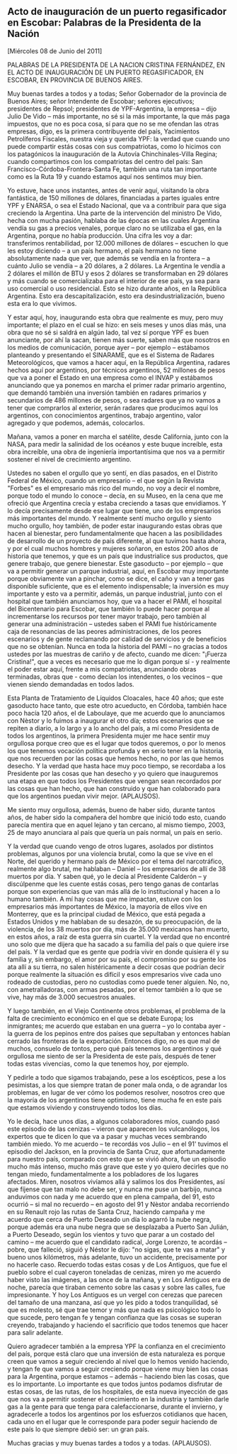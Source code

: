 Acto de inauguración de un puerto regasificador en Escobar: Palabras de la Presidenta de la Nación
--------------------------------------------------------------------------------------------------

[Miércoles 08 de Junio del 2011]

PALABRAS DE LA PRESIDENTA DE LA NACION CRISTINA FERNÁNDEZ, EN EL ACTO DE
INAUGURACIÓN DE UN PUERTO REGASIFICADOR, EN ESCOBAR, EN PROVINCIA DE
BUENOS AIRES.

Muy buenas tardes a todos y a todas; Señor Gobernador de la provincia de
Buenos Aires; señor Intendente de Escobar; señores ejecutivos;
presidentes de Repsol; presidentes de YPF-Argentina, la empresa – dijo
Julio De Vido – más importante, no sé si la más importante, la que más
paga impuestos, que no es poca cosa, sí para que no se me ofendan las
otras empresas, digo, es la primera contribuyente del país, Yacimientos
Petrolíferos Fiscales, nuestra vieja y querida YPF: la verdad que cuando
uno puede compartir estás cosas con sus compatriotas, como lo hicimos
con los patagónicos la inauguración de la Autovía Chinchinales-Villa
Regina; cuando compartimos con los compatriotas del centro del país: San
Francisco-Córdoba-Frontera-Santa Fe, también una ruta tan importante
como es la Ruta 19 y cuando estamos aquí nos sentimos muy bien.

Yo estuve, hace unos instantes, antes de venir aquí, visitando la obra
fantástica, de 150 millones de dólares, financiadas a partes iguales
entre YPF y ENARSA, o sea el Estado Nacional, que va a contribuir para
que siga creciendo la Argentina. Una parte de la intervención del
ministro De Vido, hecha con mucha pasión, hablaba de las épocas en las
cuales Argentina vendía su gas a precios venales, porque claro no se
utilizaba el gas, en la Argentina, porque no había producción. Una cifra
les voy a dar: transferimos rentabilidad, por 12.000 millones de dólares
– escuchen lo que les estoy diciendo – a un país hermano, el país
hermano no tiene absolutamente nada que ver, que además se vendía en la
frontera – a cuánto Julio se vendía – a 20 dólares, a 2 dólares. La
Argentina le vendía a 2 dólares el millón de BTU y esos 2 dólares se
transformaban en 29 dólares y más cuando se comercializaba para el
interior de ese país, ya sea para uso comercial o uso residencial. Esto
se hizo durante años, en la República Argentina. Esto era
descapitalización, esto era desindustrialización, bueno esta era lo que
vivimos.

Y estar aquí, hoy, inaugurando esta obra que realmente es muy, pero muy
importante; el plazo en el cual se hizo: en seis meses y unos días más,
una obra que no sé si saldrá en algún lado, tal vez sí porque YPF es
buen anunciante, por ahí la sacan, tienen más suerte, saben más que
nosotros en los medios de comunicación, porque ayer – por ejemplo –
estábamos planteando y presentando el SINARAME, que es el Sistema de
Radares Meteorológicos, que vamos a hacer aquí, en la República
Argentina, radares hechos aquí por argentinos, por técnicos argentinos,
52 millones de pesos que va a poner el Estado en una empresa como el
INVAP y estábamos anunciando que ya ponemos en marcha el primer radar
primario argentino, que demandó también una inversión también en radares
primarios y secundarios de 486 millones de pesos, o sea radares que ya
no vamos a tener que comprarlos al exterior, serán radares que
producimos aquí los argentinos, con conocimientos argentinos, trabajo
argentino, valor agregado y que podemos, además, colocarlos.

Mañana, vamos a poner en marcha el satélite, desde California, junto con
la NASA, para medir la salinidad de los océanos y este buque increíble,
esta obra increíble, una obra de ingeniería importantísima que nos va a
permitir sostener el nivel de crecimiento argentino.

Ustedes no saben el orgullo que yo sentí, en días pasados, en el
Distrito Federal de México, cuando un empresario – el que según la
Revista "Forbes" es el empresario más rico del mundo, no voy a decir el
nombre, porque todo el mundo lo conoce – decía, en su Museo, en la cena
que me ofreció que Argentina crecía y estaba creciendo a tasas que
envidiamos. Y lo decía precisamente desde ese lugar que tiene, uno de
los empresarios más importantes del mundo. Y realmente sentí mucho
orgullo y siento mucho orgullo, hoy también, de poder estar inaugurando
estas obras que hacen al bienestar, pero fundamentalmente que hacen a
las posibilidades de desarrollo de un proyecto de país diferente, al que
tuvimos hasta ahora, y por el cual muchos hombres y mujeres soñaron, en
estos 200 años de historia que tenemos, y que es un país que
industrialice sus productos, que genere trabajo, que genere bienestar.
Este gasoducto – por ejemplo – que va a permitir generar un parque
industrial, aquí, en Escobar muy importante porque obviamente van a
pinchar, como se dice, el caño y van a tener gas disponible suficiente,
que es el elemento indispensable; la inversión es muy importante y esto
va a permitir, además, un parque industrial, junto con el hospital que
también anunciamos hoy, que va a hacer el PAMI, el hospital del
Bicentenario para Escobar, que también lo puede hacer porque al
incrementarse los recursos por tener mayor trabajo, pero también al
generar una administración – ustedes saben el PAMI fue históricamente
caja de resonancias de las peores administraciones, de los peores
escenarios y de gente reclamando por calidad de servicios y de
beneficios que no se obtenían. Nunca en toda la historia del PAMI – no
gracias a todos ustedes por las muestras de cariño y de afecto, cuando
me dicen: "¡Fuerza Cristina!", que a veces es necesario que me lo digan
porque sí - y realmente el poder estar aquí, frente a mis compatriotas,
anunciando obras terminadas, obras que - como decían los intendentes, o
los vecinos – que vienen siendo demandadas en todos lados.

Esta Planta de Tratamiento de Líquidos Cloacales, hace 40 años; que este
gasoducto hace tanto, que este otro acueducto, en Córdoba, también hace
poco hacía 120 años, el de Laboulaye, que me acuerdo que lo anunciamos
con Nèstor y lo fuimos a inaugurar el otro día; estos escenarios que se
repiten a diario, a lo largo y a lo ancho del país, a mí como Presidenta
de todos los argentinos, la primera Presidenta mujer me hace sentir muy
orgullosa porque creo que es el lugar que todos queremos, o por lo menos
los que tenemos vocación política profunda y en serio tener en la
historia, que nos recuerden por las cosas que hemos hecho, no por las
que hemos desecho. Y la verdad que hasta hace muy poco tiempo, se
recordaba a los Presidente por las cosas que han desecho y yo quiero que
inauguremos una etapa en que todos los Presidentes que vengan sean
recordados por las cosas que han hecho, que han construido y que han
colaborado para que los argentinos puedan vivir mejor. (APLAUSOS).

Me siento muy orgullosa, además, bueno de haber sido, durante tantos
años, de haber sido la compañera del hombre que inició todo esto, cuando
parecía mentira que en aquel lejano y tan cercano, al mismo tiempo,
2003, 25 de mayo anunciara al país que quería un país normal, un país en
serio.

Y la verdad que cuando vengo de otros lugares, asolados por distintos
problemas, algunos por una violencia brutal, como la que se vive en el
Norte, del querido y hermano país de México por el tema del
narcotráfico, realmente algo brutal, me hablaban – Daniel – los
empresarios de allí de 38 muertos por día. Y saben qué, yo le decía al
Presidente Calderón – y discúlpenme que les cuente estás cosas, pero
tengo ganas de contarlas porque son experiencias que van más allá de lo
institucional y hacen a lo humano también. A mí hay cosas que me
impactan, estuve con los empresarios más importantes de México, la
mayoría de ellos vive en Monterrey, que es la principal ciudad de
México, que está pegada a Estados Unidos y me hablaban de su desazón, de
su preocupación, de la violencia, de los 38 muertos por día, más de
35.000 mexicanos han muerto, en estos años, a raíz de esta guerra sin
cuartel. Y la verdad que no encontré uno solo que me dijera que ha
sacado a su familia del país o que quiere irse del país. Y la verdad que
es gente que podría vivir en donde quisiera él y su familia y, sin
embargo, el amor por su país, el compromiso por su gente los ata allí a
su tierra, no salen histéricamente a decir cosas que podrían decir
porque realmente la situación es difícil y esos empresarios vive cada
uno rodeado de custodias, pero no custodias como puede tener alguien.
No, no, con ametralladoras, con armas pesadas, por el temor también a lo
que se vive, hay más de 3.000 secuestros anuales.

Y luego también, en el Viejo Continente otros problemas, el problema de
la falta de crecimiento económico en el que se debate Europa; los
inmigrantes; me acuerdo que estaban en una guerra – yo lo contaba ayer -
la guerra de los pepinos entre dos países que sepultaban y entonces
habían cerrado las fronteras de la exportación. Entonces digo, no es que
mal de muchos, consuelo de tontos, pero qué país tenemos los argentinos
y qué orgullosa me siento de ser la Presidenta de este país, después de
tener todas estas vivencias, como la que tenemos hoy, por ejemplo.

Y pedirle a todo que sigamos trabajando, pese a los escépticos, pese a
los pesimistas, a los que siempre tratan de poner mala onda, o de
agrandar los problemas, en lugar de ver cómo los podemos resolver,
nosotros creo que la mayoría de los argentinos tiene optimismo, tiene
mucha fe en este país que estamos viviendo y construyendo todos los
días.

Yo le decía, hace unos días, a algunos colaboradores míos, cuando pasó
este episodio de las cenizas – vieron que aparecen los vulcanólogos, los
expertos que te dicen lo que va a pasar y muchas veces sembrando también
miedo. Yo me acuerdo – te recordás vos Julio – en el 91' tuvimos el
episodio del Jackson, en la provincia de Santa Cruz, que afortunadamente
para nuestro país, comparado con esto que se vivió ahora, fue un
episodio mucho más intenso, mucho más grave que este y yo quiero
decirles que no tengan miedo, fundamentalmente a los pobladores de los
lugares afectados. Miren, nosotros vivíamos allá y salimos los dos
Presidentes, así que fíjense que tan malo no debe ser, y nunca me puse
un barbijo, nunca anduvimos con nada y me acuerdo que en plena campaña,
del 91, esto ocurrió – si mal no recuerdo – en agosto del 91 y Nèstor
andaba recorriendo en su Renault rojo las rutas de Santa Cruz, haciendo
campaña y me acuerdo que cerca de Puerto Deseado un día lo agarró la
nube negra, porque además era una nube negra que se desplazaba a Puerto
San Julián, a Puerto Deseado, según los vientos y tuvo que parar a un
costado del camino – me acuerdo que el candidato radical, Jorge Lorenzo,
te acordás – pobre, que falleció, siguió y Néstor le dijo: "no sigas,
que te vas a matar" y bueno unos kilómetros, más adelante, tuvo un
accidente, precisamente por no hacerle caso. Recuerdo todas estas cosas
y de Los Antiguos, que fue el pueblo sobre el cual cayeron toneladas de
cenizas, miren yo me acuerdo haber visto las imágenes, a las once de la
mañana, y en Los Antiguos era de noche, parecía que tiraban cemento
sobre las casas y sobre las calles, fue impresionante. Y hoy Los
Antiguos es un vergel con cerezas que parecen del tamaño de una manzana,
así que yo les pido a todos tranquilidad, sé que es molesto, sé que trae
temor y más que nada es psicológico todo lo que sucede, pero tengan fe y
tengan confianza que las cosas se superan creyendo, trabajando y
haciendo el sacrificio que todos tenemos que hacer para salir adelante.

Quiero agradecer también a la empresa YPF la confianza en el crecimiento
del país, porque está claro que una inversión de esta naturaleza es
porque creen que vamos a seguir creciendo al nivel que lo hemos venido
haciendo, y tengan fe que vamos a seguir creciendo porque viene muy bien
las cosas para la Argentina, porque estamos – además – haciendo bien las
cosas, que es lo importante. Lo importante es que todos juntos podamos
disfrutar de estas cosas, de las rutas, de los hospitales, de esta nueva
inyección de gas que nos va a permitir sostener el crecimiento en la
industria y tambièn darle gas a la gente para que tenga para
calefaccionarse, durante el invierno, y agradecerle a todos los
argentinos por los esfuerzos cotidianos que hacen, cada uno en el lugar
que le corresponde para poder seguir haciendo de este país lo que
siempre debió ser: un gran país.

Muchas gracias y muy buenas tardes a todos y a todas. (APLAUSOS).
